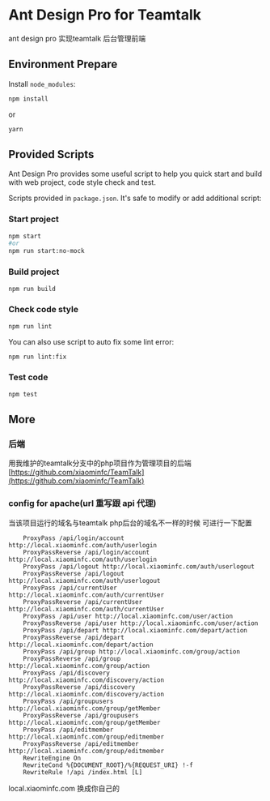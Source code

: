 # Ant Design Pro for Teamtalk

ant design pro 实现teamtalk 后台管理前端

## Environment Prepare

Install `node_modules`:

```bash
npm install
```

or

```bash
yarn
```

## Provided Scripts

Ant Design Pro provides some useful script to help you quick start and build with web project, code style check and test.

Scripts provided in `package.json`. It's safe to modify or add additional script:

### Start project

```bash
npm start
#or
npm run start:no-mock

```

### Build project

```bash
npm run build
```

### Check code style

```bash
npm run lint
```

You can also use script to auto fix some lint error:

```bash
npm run lint:fix
```

### Test code

```bash
npm test
```

## More

### 后端

用我维护的teamtalk分支中的php项目作为管理项目的后端 [https://github.com/xiaominfc/TeamTalk](https://github.com/xiaominfc/TeamTalk)


### config for apache(url 重写跟 api 代理)


当该项目运行的域名与teamtalk php后台的域名不一样的时候 可进行一下配置

```
    ProxyPass /api/login/account http://local.xiaominfc.com/auth/userlogin
    ProxyPassReverse /api/login/account http://local.xiaominfc.com/auth/userlogin
    ProxyPass /api/logout http://local.xiaominfc.com/auth/userlogout
    ProxyPassReverse /api/logout http://local.xiaominfc.com/auth/userlogout
    ProxyPass /api/currentUser http://local.xiaominfc.com/auth/currentUser
    ProxyPassReverse /api/currentUser http://local.xiaominfc.com/auth/currentUser
    ProxyPass /api/user http://local.xiaominfc.com/user/action
    ProxyPassReverse /api/user http://local.xiaominfc.com/user/action
    ProxyPass /api/depart http://local.xiaominfc.com/depart/action
    ProxyPassReverse /api/depart http://local.xiaominfc.com/depart/action
    ProxyPass /api/group http://local.xiaominfc.com/group/action
    ProxyPassReverse /api/group http://local.xiaominfc.com/group/action
    ProxyPass /api/discovery http://local.xiaominfc.com/discovery/action
    ProxyPassReverse /api/discovery http://local.xiaominfc.com/discovery/action
    ProxyPass /api/groupusers http://local.xiaominfc.com/group/getMember
    ProxyPassReverse /api/groupusers http://local.xiaominfc.com/group/getMember
    ProxyPass /api/editmember http://local.xiaominfc.com/group/editmember
    ProxyPassReverse /api/editmember http://local.xiaominfc.com/group/editmember
    RewriteEngine On
    RewriteCond %{DOCUMENT_ROOT}/%{REQUEST_URI} !-f
    RewriteRule !/api /index.html [L]

```

local.xiaominfc.com 换成你自己的



